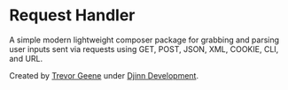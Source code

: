 # Request Handler

A simple modern lightweight composer package for grabbing and parsing user inputs sent via requests using GET, POST, JSON, XML, COOKIE, CLI, and URL.

Created by [Trevor Geene](https://github.com/tgeene) under [Djinn Development](https://github.com/djinn-dev).